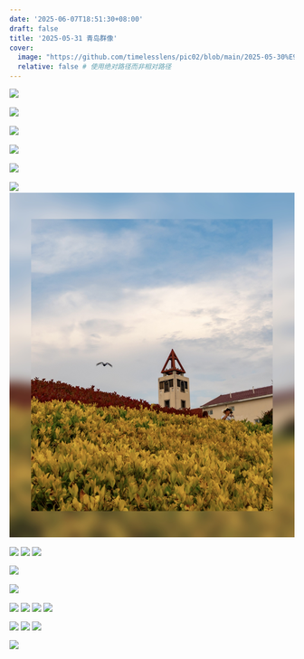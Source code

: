 ```yaml
---
date: '2025-06-07T18:51:30+08:00'
draft: false
title: '2025-05-31 青岛群像'
cover:
  image: "https://github.com/timelesslens/pic02/blob/main/2025-05-30%E9%9D%92%E5%B2%9B/1749295672196.jpg?raw=true" # 您可以使用文章中已有的图片或其他图片
  relative: false # 使用绝对路径而非相对路径
---
```


![](https://github.com/timelesslens/pic02/blob/main/2025-05-30%E9%9D%92%E5%B2%9B/1749295672130.jpg?raw=true)

![](https://github.com/timelesslens/pic02/blob/main/2025-05-30%E9%9D%92%E5%B2%9B/1749295672146.jpg?raw=true)

![](https://github.com/timelesslens/pic02/blob/main/2025-05-30%E9%9D%92%E5%B2%9B/1749295672162.jpg?raw=true)

![](https://github.com/timelesslens/pic02/blob/main/2025-05-30%E9%9D%92%E5%B2%9B/1749295672178.jpg?raw=true)

![](https://github.com/timelesslens/pic02/blob/main/2025-05-30%E9%9D%92%E5%B2%9B/1749295672187.jpg?raw=true)

![](https://github.com/timelesslens/pic02/blob/main/2025-05-30%E9%9D%92%E5%B2%9B/1749295672196.jpg?raw=true)
![](https://github.com/timelesslens/pic02/blob/main/2025-05-30%E9%9D%92%E5%B2%9B/1749295672203.jpg?raw=true)

![](https://github.com/timelesslens/pic02/blob/main/2025-05-30%E9%9D%92%E5%B2%9B/1749295672220.jpg?raw=true)
![](https://github.com/timelesslens/pic02/blob/main/2025-05-30%E9%9D%92%E5%B2%9B/1749295672227.jpg?raw=true)
![](https://github.com/timelesslens/pic02/blob/main/2025-05-30%E9%9D%92%E5%B2%9B/1749295672235.jpg?raw=true)


![](https://github.com/timelesslens/pic02/blob/main/2025-05-30%E9%9D%92%E5%B2%9B/1749295672242.jpg?raw=true)

![](https://github.com/timelesslens/pic02/blob/main/2025-05-30%E9%9D%92%E5%B2%9B/1749295672258.jpg?raw=true)

![](https://github.com/timelesslens/pic02/blob/main/2025-05-30%E9%9D%92%E5%B2%9B/1749295672383.jpg?raw=true)
![](https://github.com/timelesslens/pic02/blob/main/2025-05-30%E9%9D%92%E5%B2%9B/1749295672405.jpg?raw=true)
![](https://github.com/timelesslens/pic02/blob/main/2025-05-30%E9%9D%92%E5%B2%9B/1749295672424.jpg?raw=true)
![](https://github.com/timelesslens/pic02/blob/main/2025-05-30%E9%9D%92%E5%B2%9B/1749295672441.jpg?raw=true)

![](https://github.com/timelesslens/pic02/blob/main/2025-05-30%E9%9D%92%E5%B2%9B/1749295672458.jpg?raw=true)
![](https://github.com/timelesslens/pic02/blob/main/2025-05-30%E9%9D%92%E5%B2%9B/1749295672474.jpg?raw=true)
![](https://github.com/timelesslens/pic02/blob/main/2025-05-30%E9%9D%92%E5%B2%9B/1749295672490.jpg?raw=true)

![](https://github.com/timelesslens/pic02/blob/main/2025-05-30%E9%9D%92%E5%B2%9B/1749295672507.jpg?raw=true)